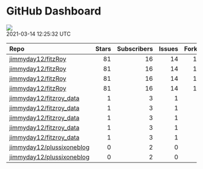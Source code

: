 GitHub Dashboard
================

![](https://github.com/jimmyday12/status/workflows/Render%20Status/badge.svg)  
2021-03-14 12:25:32 UTC

| Repo                                                                      | Stars | Subscribers | Issues | Forks | Status                                                                                                                                                                               | Commit                                                                                                                                                                               |
| :------------------------------------------------------------------------ | ----: | ----------: | -----: | ----: | :----------------------------------------------------------------------------------------------------------------------------------------------------------------------------------- | :----------------------------------------------------------------------------------------------------------------------------------------------------------------------------------- |
| [jimmyday12/fitzRoy](https://github.com/jimmyday12/fitzRoy)               |    81 |          16 |     14 |    15 | [![](https://github.com/jimmyday12/fitzRoy/workflows/R-CMD-check/badge.svg)](https://github.com/jimmyday12/fitzRoy/actions/runs/650805495)                                           | <a href="https://github.com/jimmyday12/fitzRoy/commit/106961faa34c020c13efaddcdfc93a9588a92ab5" title="updating fetch ladder tests after change to fetch_round behaviour">106961</a> |
| [jimmyday12/fitzRoy](https://github.com/jimmyday12/fitzRoy)               |    81 |          16 |     14 |    15 | [![](https://github.com/jimmyday12/fitzRoy/workflows/pkgdown/badge.svg)](https://github.com/jimmyday12/fitzRoy/actions/runs/650805494)                                               | <a href="https://github.com/jimmyday12/fitzRoy/commit/106961faa34c020c13efaddcdfc93a9588a92ab5" title="updating fetch ladder tests after change to fetch_round behaviour">106961</a> |
| [jimmyday12/fitzRoy](https://github.com/jimmyday12/fitzRoy)               |    81 |          16 |     14 |    15 | [![](https://github.com/jimmyday12/fitzRoy/workflows/Commands/badge.svg)](https://github.com/jimmyday12/fitzRoy/actions/runs/648265609)                                              | <a href="https://github.com/jimmyday12/fitzRoy/commit/3e1e9debad77f7a966b65b5e8b0b5968355b496d" title="fixes #144">3e1e9d</a>                                                        |
| [jimmyday12/fitzRoy](https://github.com/jimmyday12/fitzRoy)               |    81 |          16 |     14 |    15 | [![](https://github.com/jimmyday12/fitzRoy/workflows/Render%20README/badge.svg)](https://github.com/jimmyday12/fitzRoy/actions/runs/640697813)                                       | <a href="https://github.com/jimmyday12/fitzRoy/commit/ac7361f9da7753a7799d1252dcef1702c345ea2b" title="updating manuals">ac7361</a>                                                  |
| [jimmyday12/fitzroy\_data](https://github.com/jimmyday12/fitzroy_data)    |     1 |           3 |      1 |     0 | [![](https://github.com/jimmyday12/fitzroy_data/workflows/update%20data/badge.svg)](https://github.com/jimmyday12/fitzroy_data/actions/runs/30566608)                                | <a href="https://github.com/jimmyday12/fitzroy_data/commit/513395df69da59ea026a522360ebf3542ef535b3" title="Merge branch 'master' of github.com:jimmyday12/fitzroy_data">513395</a>  |
| [jimmyday12/fitzroy\_data](https://github.com/jimmyday12/fitzroy_data)    |     1 |           3 |      1 |     0 | [![](https://github.com/jimmyday12/fitzroy_data/workflows/test%20script/badge.svg)](https://github.com/jimmyday12/fitzroy_data/actions/runs/30568704)                                | <a href="https://github.com/jimmyday12/fitzroy_data/commit/d1eab30fb9dc7c6b4901b562cf4f2e9006812e67" title="fixing install line">d1eab3</a>                                          |
| [jimmyday12/fitzroy\_data](https://github.com/jimmyday12/fitzroy_data)    |     1 |           3 |      1 |     0 | [![](https://github.com/jimmyday12/fitzroy_data/workflows/schedule%20script/badge.svg)](https://github.com/jimmyday12/fitzroy_data/actions/runs/30568431)                            | <a href="https://github.com/jimmyday12/fitzroy_data/commit/f4691ba1420dbbbece8520463bc737a41826f7b6" title="testing">f4691b</a>                                                      |
| [jimmyday12/fitzroy\_data](https://github.com/jimmyday12/fitzroy_data)    |     1 |           3 |      1 |     0 | [![](https://github.com/jimmyday12/fitzroy_data/workflows/testing%20that%20R%20script%20runs/badge.svg)](https://github.com/jimmyday12/fitzroy_data/actions/runs/30651218)           | <a href="https://github.com/jimmyday12/fitzroy_data/commit/c043fd96eb1477958dfbbdc5bb160d6b99c45e4d" title="Update test_schedule.yml">c043fd</a>                                     |
| [jimmyday12/fitzroy\_data](https://github.com/jimmyday12/fitzroy_data)    |     1 |           3 |      1 |     0 | [![](https://github.com/jimmyday12/fitzroy_data/workflows/get%20new%20data/badge.svg)](https://github.com/jimmyday12/fitzroy_data/actions/runs/649126013)                            | <a href="https://github.com/jimmyday12/fitzroy_data/commit/a94c7aa4c9521c9a018817d336168ee1f10fa507" title="updating weekly_data_process">a94c7a</a>                                 |
| [jimmyday12/plussixoneblog](https://github.com/jimmyday12/plussixoneblog) |     0 |           2 |      0 |     1 | [![](https://github.com/jimmyday12/plussixoneblog/workflows/Rebuild%20Site/badge.svg)](https://github.com/jimmyday12/plussixoneblog/actions/runs/648403792)                          | <a href="https://github.com/jimmyday12/plussixoneblog/commit/b52c3fd5bed4063748057a35c28bbb5601f41bb6" title="merging remote">b52c3f</a>                                             |
| [jimmyday12/plussixoneblog](https://github.com/jimmyday12/plussixoneblog) |     0 |           2 |      0 |     1 | [![](https://github.com/jimmyday12/plussixoneblog/workflows/Get%20new%20data%20and%20rebuild%20site/badge.svg)](https://github.com/jimmyday12/plussixoneblog/actions/runs/650997760) | <a href="https://github.com/jimmyday12/plussixoneblog/commit/c7d9e9d95853227df0918f996eda2cbeef934371" title="refreshing data and rebuilding site">c7d9e9</a>                        |
